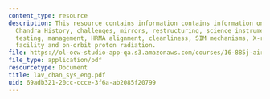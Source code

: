 ```yaml
---
content_type: resource
description: This resource contains information contains information on CXO overview,
  Chandra History, challenges, mirrors, restructuring, science instruments, integrated
  testing, management, HRMA alignment, cleanliness, SIM mechanisms, X-ray calibration
  facility and on-orbit proton radiation.
file: https://ol-ocw-studio-app-qa.s3.amazonaws.com/courses/16-885j-aircraft-systems-engineering-fall-2005/69adb32120ccccce3f6aab2085f20799_lav_chan_sys_eng.pdf
file_type: application/pdf
resourcetype: Document
title: lav_chan_sys_eng.pdf
uid: 69adb321-20cc-ccce-3f6a-ab2085f20799
---
```

